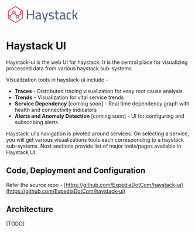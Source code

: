 <img src="images/logo.png" style="width: 200px;"/>

# Haystack UI
Haystack-ui is the web UI for haystack. It is the central place for visualizing processed data from various haystack sub-systems. 

Visualization tools in haystack-ui include -
* **Traces** - Distributed tracing visualization for easy root cause analysis 
* **Trends** - Visualization for vital service trends 
* **Service Dependency** [coming soon] - Real time dependency graph with health and connectivity indicators 
* **Alerts and Anomaly Detection** [coming soon] - UI for configuring and subscribing alerts 

Haystack-ui's navigation is pivoted around services. On selecting a service, you will get various visualizations tools each corresponding to a haystack sub-systems. Next sections provide list of major tools/pages available in Haystack UI.


## Code, Deployment and Configuration
Refer the source repo - [https://github.com/ExpediaDotCom/haystack-ui](https://github.com/ExpediaDotCom/haystack-ui)


## Architecture
[TODO]